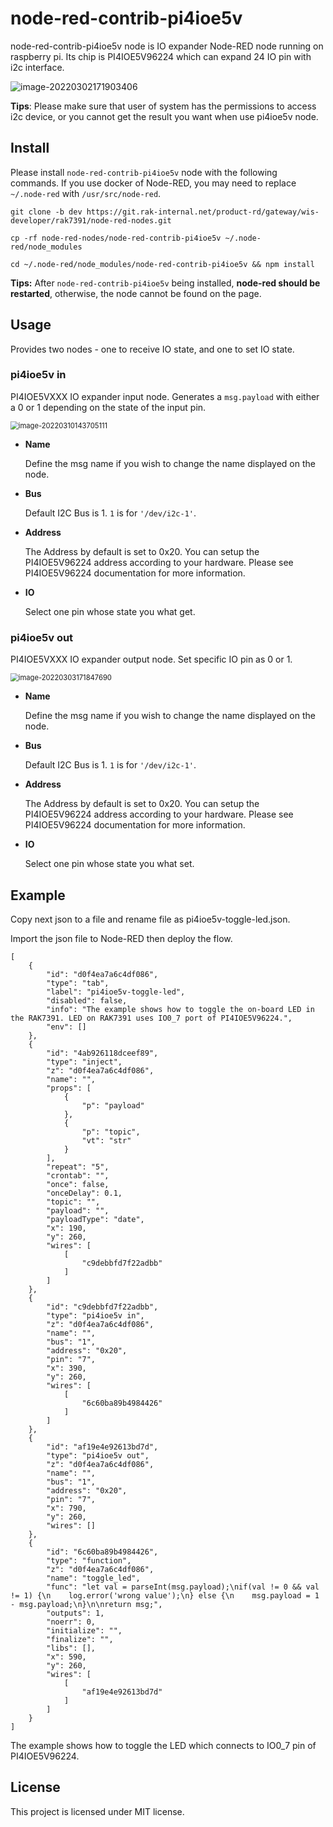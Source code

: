 # node-red-contrib-pi4ioe5v

node-red-contrib-pi4ioe5v node is  IO expander Node-RED node running on raspberry pi.  Its chip is  PI4IOE5V96224 which can expand 24 IO pin with i2c interface.

![image-20220302171903406](assets/image-20220302171903406.png)

**Tips**: Please make sure that user of system has the permissions to access i2c device, or  you cannot get  the result you want when use  pi4ioe5v node.

## Install

Please install `node-red-contrib-pi4ioe5v` node with the following commands. If you use docker of Node-RED, you may need to replace `~/.node-red` with `/usr/src/node-red`.

```
git clone -b dev https://git.rak-internal.net/product-rd/gateway/wis-developer/rak7391/node-red-nodes.git
```

```
cp -rf node-red-nodes/node-red-contrib-pi4ioe5v ~/.node-red/node_modules
```

```
cd ~/.node-red/node_modules/node-red-contrib-pi4ioe5v && npm install
```

**Tips:**  After `node-red-contrib-pi4ioe5v` being installed,  **node-red should be restarted**, otherwise, the node cannot be found on the page.

## Usage

Provides two nodes - one to receive IO state, and one to set IO state.

### pi4ioe5v in

PI4IOE5VXXX IO expander input node. Generates a `msg.payload` with either a 0 or 1 depending on the state of the input pin.

<img src="assets/image-20220310143705111.png" alt="image-20220310143705111" style="zoom:80%;" />

- **Name**

  Define the msg name if you wish to change the name displayed on the node.

- **Bus**

  Default I2C Bus is 1.  `1` is for `'/dev/i2c-1'`.

- **Address**

  The Address by default is set to 0x20. You can setup the PI4IOE5V96224 address according to your hardware. Please see  PI4IOE5V96224 documentation for more information.

- **IO**

  Select one pin whose state you what get.



### pi4ioe5v out

PI4IOE5VXXX IO expander output node. Set specific IO pin as  0 or 1. 

<img src="assets/image-20220303171847690.png" alt="image-20220303171847690" style="zoom:80%;" />

- **Name**

  Define the msg name if you wish to change the name displayed on the node.

- **Bus**

  Default I2C Bus is 1.  `1` is for `'/dev/i2c-1'`.

- **Address**

  The Address by default is set to 0x20. You can setup the PI4IOE5V96224 address according to your hardware. Please see  PI4IOE5V96224 documentation for more information.

- **IO**

  Select one pin whose state you what set.



## Example

Copy next json to a file and rename file as pi4ioe5v-toggle-led.json.

Import the json file to Node-RED then deploy the flow.

```
[
    {
        "id": "d0f4ea7a6c4df086",
        "type": "tab",
        "label": "pi4ioe5v-toggle-led",
        "disabled": false,
        "info": "The example shows how to toggle the on-board LED in the RAK7391. LED on RAK7391 uses IO0_7 port of PI4IOE5V96224.",
        "env": []
    },
    {
        "id": "4ab926118dceef89",
        "type": "inject",
        "z": "d0f4ea7a6c4df086",
        "name": "",
        "props": [
            {
                "p": "payload"
            },
            {
                "p": "topic",
                "vt": "str"
            }
        ],
        "repeat": "5",
        "crontab": "",
        "once": false,
        "onceDelay": 0.1,
        "topic": "",
        "payload": "",
        "payloadType": "date",
        "x": 190,
        "y": 260,
        "wires": [
            [
                "c9debbfd7f22adbb"
            ]
        ]
    },
    {
        "id": "c9debbfd7f22adbb",
        "type": "pi4ioe5v in",
        "z": "d0f4ea7a6c4df086",
        "name": "",
        "bus": "1",
        "address": "0x20",
        "pin": "7",
        "x": 390,
        "y": 260,
        "wires": [
            [
                "6c60ba89b4984426"
            ]
        ]
    },
    {
        "id": "af19e4e92613bd7d",
        "type": "pi4ioe5v out",
        "z": "d0f4ea7a6c4df086",
        "name": "",
        "bus": "1",
        "address": "0x20",
        "pin": "7",
        "x": 790,
        "y": 260,
        "wires": []
    },
    {
        "id": "6c60ba89b4984426",
        "type": "function",
        "z": "d0f4ea7a6c4df086",
        "name": "toggle_led",
        "func": "let val = parseInt(msg.payload);\nif(val != 0 && val != 1) {\n    log.error('wrong value');\n} else {\n    msg.payload = 1 - msg.payload;\n}\n\nreturn msg;",
        "outputs": 1,
        "noerr": 0,
        "initialize": "",
        "finalize": "",
        "libs": [],
        "x": 590,
        "y": 260,
        "wires": [
            [
                "af19e4e92613bd7d"
            ]
        ]
    }
]
```

The example shows how to toggle the LED which connects to IO0_7 pin of PI4IOE5V96224.



## License

This project is licensed under MIT license.
